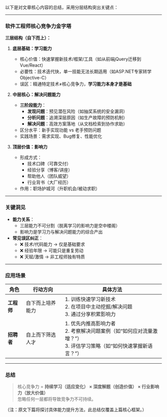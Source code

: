 以下是对文章核心内容的总结，采用分层结构突出关键点：

---

### 软件工程师核心竞争力金字塔
**三层结构（自下而上）：**
1. **底层基础：学习能力**  
   - 核心价值：快速掌握新技术/框架/工具（如从前端jQuery迁移到Vue/React）  
   - 必要性：技术迭代快，单一技能无法长期适用（如ASP.NET专家转学Objective-C）  
   - 误区：精通特定技术≠核心竞争力，**学习能力本身才是基础**

2. **中层核心：解决问题能力**  
   - **三阶段能力**：  
     - **发现问题**：预见潜在风险（如抽奖系统的安全漏洞）  
     - **分析问题**：追溯深层原因（如生产故障的预防机制）  
     - **解决问题**：高效方案落地（从文档检索到协作求助）  
   - 区分水平：新手实现功能 vs 老手预防问题  
   - 实践场景：需求实现、Bug修复、性能优化  

3. **顶层价值：影响力**  
   - 形成方式：  
     - 技术口碑（可靠交付）  
     - 经验分享（博客/讲座）  
     - 帮助他人（团队威望）  
     - 行业背书（大厂经历）  
   - 作用：职场护城河（升职机会/被动求职）  

---

### 关键洞见
- **能力关系**：  
  - 三层能力不可分割（脱离学习的影响力是空中楼阁）  
  - 影响力是学习力与解决问题能力的综合产出  
- **常见误区纠正**：  
  - ❌ 技术/代码能力 → 仅是基础要求  
  - ❌ 经验年限 → 可能只是重复劳动  
  - ❌ 天赋/激情 → 非工程师独有特质  

---

### 应用场景

| **角色**       | **行动方向**                  | **具体方法**                              |
|----------------|-----------------------------|------------------------------------------|
| **工程师**     | 自下而上培养能力              | 1. 训练快速学习新技术<br>2. 在项目中主动挖掘/解决问题<br>3. 通过分享积累影响力 |
| **招聘者**     | 自上而下筛选人才              | 1. 优先内推高影响力者<br>2. 考察解决问题案例（如“如何应对流量激增？”）<br>3. 评估学习策略（如“如何快速掌握新语言？”） |

---

### 总结
> 核心竞争力 = **持续学习（适应变化） × 深度解题（创造价值） × 行业影响力（放大价值）**  
> 忽略任何一层都将导致竞争力不可持续。

（注：原文下篇将探讨具体能力提升方法，此总结仅覆盖上篇核心框架。）